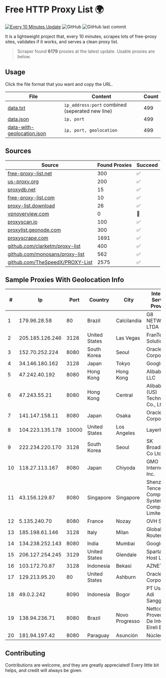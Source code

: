 
# Free HTTP Proxy List 🌍

[![Every 10 Minutes Update](https://github.com/mertguvencli/http-proxy-list/actions/workflows/main.yml/badge.svg?branch=main)](https://github.com/mertguvencli/http-proxy-list/actions/workflows/main.yml)
![GitHub](https://img.shields.io/github/license/mertguvencli/http-proxy-list)
![GitHub last commit](https://img.shields.io/github/last-commit/mertguvencli/http-proxy-list)

It is a lightweight project that, every 10 minutes, scrapes lots of free-proxy sites, validates if it works, and serves a clean proxy list.


> Scraper found **6179** proxies at the latest update. Usable proxies are below.

## Usage

Click the file format that you want and copy the URL.


|File|Content|Count|
|----|-------|-----|
|[data.txt](https://raw.githubusercontent.com/mertguvencli/http-proxy-list/main/proxy-list/data.txt)|`ip_address:port` combined (seperated new line)|499|
|[data.json](https://raw.githubusercontent.com/mertguvencli/http-proxy-list/main/proxy-list/data.json)|`ip, port`|499|
|[data-with-geolocation.json](https://raw.githubusercontent.com/mertguvencli/http-proxy-list/main/proxy-list/data-with-geolocation.json)|`ip, port, geolocation`|499|

## Sources

|Source|Found Proxies|Succeed|
|------|-------------|-------|
|[free-proxy-list.net](https://free-proxy-list.net)|300|✅|
|[us-proxy.org](https://www.us-proxy.org)|200|✅|
|[proxydb.net](http://proxydb.net)|15|✅|
|[free-proxy-list.com](https://free-proxy-list.com/?page=&port=&type%5B%5D=http&type%5B%5D=https&up_time=0&search=Search)|10|✅|
|[proxy-list.download](https://www.proxy-list.download/HTTP)|26|✅|
|[vpnoverview.com](https://vpnoverview.com/privacy/anonymous-browsing/free-proxy-servers)|0|🚫|
|[proxyscan.io](https://www.proxyscan.io)|100|✅|
|[proxylist.geonode.com](https://proxylist.geonode.com/api/proxy-list?limit=300&page=1&sort_by=lastChecked&sort_type=desc&protocols=http,https)|300|✅|
|[proxyscrape.com](https://api.proxyscrape.com/v2/?request=displayproxies&protocol=http&timeout=10000&country=all&ssl=all&anonymity=all)|1691|✅|
|[github.com/clarketm/proxy-list](https://raw.githubusercontent.com/clarketm/proxy-list/master/proxy-list-raw.txt)|400|✅|
|[github.com/monosans/proxy-list](https://raw.githubusercontent.com/monosans/proxy-list/main/proxies/http.txt)|562|✅|
|[github.com/TheSpeedX/PROXY-List](https://raw.githubusercontent.com/TheSpeedX/PROXY-List/master/http.txt)|2575|✅|


## Sample Proxies With Geolocation Info

|#|Ip|Port|Country|City|Internet Service Provider|
|-|--|----|-------|----|-------------------------|
|1|179.96.28.58|80|Brazil|Calcilandia|G8 NETWORKS LTDA|
|2|205.185.126.246|3128|United States|Las Vegas|FranTech Solutions|
|3|152.70.252.224|8080|South Korea|Seoul|Oracle Corporation|
|4|34.146.180.162|3128|Japan|Tokyo|Google LLC|
|5|47.242.40.192|8080|Hong Kong|Hong Kong|Alibaba.com LLC|
|6|47.243.55.21|8080|Hong Kong|Central|Alibaba (US) Technology Co., Ltd.|
|7|141.147.158.11|8080|Japan|Osaka|Oracle Corporation|
|8|104.223.135.178|10000|United States|Los Angeles|LayerHost|
|9|222.234.220.170|3128|South Korea|Seoul|SK Broadband Co Ltd|
|10|118.27.113.167|8080|Japan|Chiyoda|GMO Internet, Inc.|
|11|43.156.129.87|8080|Singapore|Singapore|Shenzhen Tencent Computer Systems Company Limited|
|12|5.135.240.70|8080|France|Nozay|OVH SAS|
|13|185.198.61.146|3128|Italy|Milan|Global Router LLC|
|14|134.238.252.143|8080|India|Mumbai|Google LLC|
|15|206.127.254.245|3129|United States|Glendale|Spartan Host Ltd|
|16|103.172.70.87|3128|Indonesia|Bekasi|AZNET|
|17|129.213.95.20|80|United States|Ashburn|Oracle Corporation|
|18|49.0.2.242|8090|Indonesia|Bogor|PT Usaha Adi Sanggoro|
|19|138.94.236.71|8080|Brazil|Novo Progresso|Nettcon Provedor De Internet Eireli EPP|
|20|181.94.197.42|8080|Paraguay|Asunción|Núcleo S.A.|



## Contributing

Contributions are welcome, and they are greatly appreciated! Every
little bit helps, and credit will always be given.

